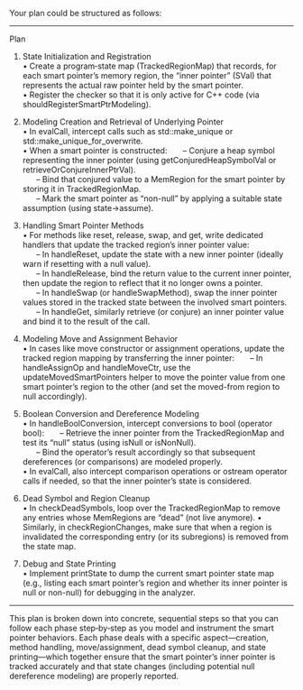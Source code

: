 Your plan could be structured as follows:

-----------------------------------------------------------
Plan

1. State Initialization and Registration  
   • Create a program‐state map (TrackedRegionMap) that records, for each smart pointer’s memory region, the “inner pointer” (SVal) that represents the actual raw pointer held by the smart pointer.  
   • Register the checker so that it is only active for C++ code (via shouldRegisterSmartPtrModeling).

2. Modeling Creation and Retrieval of Underlying Pointer  
   • In evalCall, intercept calls such as std::make_unique or std::make_unique_for_overwrite.  
   • When a smart pointer is constructed:
      – Conjure a heap symbol representing the inner pointer (using getConjuredHeapSymbolVal or retrieveOrConjureInnerPtrVal).  
      – Bind that conjured value to a MemRegion for the smart pointer by storing it in TrackedRegionMap.  
      – Mark the smart pointer as “non-null” by applying a suitable state assumption (using state->assume).

3. Handling Smart Pointer Methods  
   • For methods like reset, release, swap, and get, write dedicated handlers that update the tracked region’s inner pointer value:  
      – In handleReset, update the state with a new inner pointer (ideally warn if resetting with a null value).  
      – In handleRelease, bind the return value to the current inner pointer, then update the region to reflect that it no longer owns a pointer.  
      – In handleSwap (or handleSwapMethod), swap the inner pointer values stored in the tracked state between the involved smart pointers.  
      – In handleGet, similarly retrieve (or conjure) an inner pointer value and bind it to the result of the call.

4. Modeling Move and Assignment Behavior  
   • In cases like move constructor or assignment operations, update the tracked region mapping by transferring the inner pointer:
      – In handleAssignOp and handleMoveCtr, use the updateMovedSmartPointers helper to move the pointer value from one smart pointer’s region to the other (and set the moved-from region to null accordingly).

5. Boolean Conversion and Dereference Modeling  
   • In handleBoolConversion, intercept conversions to bool (operator bool):
      – Retrieve the inner pointer from the TrackedRegionMap and test its “null” status (using isNull or isNonNull).  
      – Bind the operator’s result accordingly so that subsequent dereferences (or comparisons) are modeled properly.  
   • In evalCall, also intercept comparison operations or ostream operator calls if needed, so that the inner pointer’s state is considered.

6. Dead Symbol and Region Cleanup  
   • In checkDeadSymbols, loop over the TrackedRegionMap to remove any entries whose MemRegions are “dead” (not live anymore).
   • Similarly, in checkRegionChanges, make sure that when a region is invalidated the corresponding entry (or its subregions) is removed from the state map.

7. Debug and State Printing  
   • Implement printState to dump the current smart pointer state map (e.g., listing each smart pointer’s region and whether its inner pointer is null or non-null) for debugging in the analyzer. 

-----------------------------------------------------------
This plan is broken down into concrete, sequential steps so that you can follow each phase step‐by‐step as you model and instrument the smart pointer behaviors. Each phase deals with a specific aspect—creation, method handling, move/assignment, dead symbol cleanup, and state printing—which together ensure that the smart pointer’s inner pointer is tracked accurately and that state changes (including potential null dereference modeling) are properly reported.
